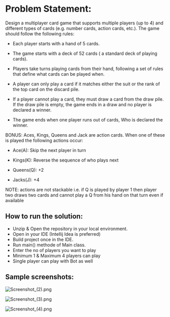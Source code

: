 # Problem Statement:

Design a multiplayer card game that supports multiple players (up to 4) and different types of cards (e.g. number cards, action cards, etc.). The game should follow the following rules:

-  Each player starts with a hand of 5 cards.

- The game starts with a deck of 52 cards ( a standard deck of playing cards).

- Players take turns playing cards from their hand, following a set of rules that define what cards can be played when.

- A player can only play a card if it matches either the suit or the rank of the top card on the discard pile.

- If a player cannot play a card, they must draw a card from the draw pile. If the draw pile is empty, the game ends in a draw and no player is declared a winner.

- The game ends when one player runs out of cards, Who is declared the winner.

BONUS: Aces, Kings, Queens and Jack are action cards. When one of these is played the following actions occur:

- Ace(A): Skip the next player in turn

- Kings(K): Reverse the sequence of who plays next

- Queens(Q): +2

- Jacks(J): +4

NOTE: actions are not stackable i.e. if Q is played by player 1 then player two draws two cards and cannot play a Q from his hand on that turn even if available

## How to run the solution:
* Unzip & Open the repository in your local environment.
* Open in your IDE (Intellij Idea is preferred)
* Build project once in the IDE. 
* Run main() methode of Main class.
* Enter the no of players you want to play
* Minimum 1 & Maximum 4 players can play
* Single player can play with Bot as well

## Sample screenshots:

![Screenshot_(2).png](..%2FScreenShots%2FScreenshot_%282%29.png)

![Screenshot_(3).png](..%2FScreenShots%2FScreenshot_%283%29.png)

![Screenshot_(4).png](..%2FScreenShots%2FScreenshot_%284%29.png)